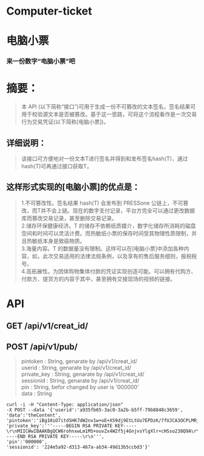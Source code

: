 # Computer-ticket
# 电脑小票
### 来一份数字“电脑小票”吧

# 摘要：
> 本 API (以下简称“接口”)可用于生成一份不可篡改的文本签名，签名结果可用于校验源文本是否被篡改。基于这一思路，可将这个流程看作是一次交易行为交易凭证(以下简称[电脑小票])。

## 详细说明：  
> 该接口可方便地对一份文本T进行签名并得到和发布签名hash(T)，通过hash(T)可再通过接口获取T。

## 这样形式实现的[电脑小票]的优点是：
> 1.不可篡改性。签名结果 hash(T) 会发布到 PRESSone 公链上，不可篡改，而T并不会上链。现在的数字支付记录，平台方完全可以通过更改数据库而篡改交易记录，甚至删除交易记录。  
2.储存环保健康经济。T 的储存不依赖纸质媒介，数字化储存所消耗的磁盘空间和时间可以灵活计费。而热敏纸小票的保存时间受其物理性质限制，并且热敏纸本身是致癌物质。  
3.海量内容。T 的数据量没有限制。这样可以在[电脑小票]中添加各种内容，如，此次交易适用的法律法规条例，以及享有的售后服务细则，报税税号。  
4.高拓展性。为团体购物集体付款的凭证实现创造可能。可以拥有代购方、付款方、提货方的内容于其中，甚至拥有交接现场的视频的链接。  

# API
## GET /api/v1/creat_id/


## POST /api/v1/pub/
  > pintoken : String, genarate by /api/v1/creat_id/  
  > userid : String, genarate by /api/v1/creat_id/  
  > private_key : String, genarate by /api/v1/creat_id/  
  > sessionid : String, genarate by /api/v1/creat_id/  
  > pin : String, befor changed by user is '000000'  
  > data : String

```// cURL Example
curl -i -H "Content-Type: application/json"  
-X POST --data '{'userid':'a935fb65-3ac0-3a2b-b5ff-79b8848c3659', 'data':'theContent',   
'pintoken':'iBg10iO7itdSHK7dW2nv1w+oE+XS9dj9EtLtUo7EPDzK/7fUJCA3OCPLMRjoVF9Z+YBNJe8X1bHOkV3Asv24x1gCJSIBE0flm6heQfOcupsNk4arOdvbVhmf5hRkqItUWmsBwR67b4wH5gkwaoxmFgPd7lvd7jdyW9jIn6rUBx4=',  
'private_key':'''-----BEGIN RSA PRIVATE KEY-----\r\nMIICWwIBAAKBgQCW6rohnxwLm1MS+ouvZx4W2f5j4GnjvsYlgXlr+cHSso238Q9A\r\n/2MkyNW/U0iYnRK47urxQyAd6EEgkT3v2cHOKqQMjCKR3RLTlzsqBLWLMyWJEXnc\r\nhJMMig2DO3pFVa9ezII/jUd8m/33PLs2w2uunlFDP/KIL0xptWwoIDvv1QIDAQAB\r\nAoGAC84fsjqWgIftZyonHBjmXyY9QoXO8qw9JrjqjRoz4a3q7Q0TwuNXV4zIP5ed\r\nsaZzzPiPc0DrdbtxwMDrxePUR5QDT2QSk/jdEw8mIN4Z1fPQe1Tw83eifgKOzcgP\r\nOdo4pOw8tSjrKx6CRuWhejjcPt2QbnvwF6M6u0vI9EklUdECQQC9MSJBXkD0jz5E\r\nu8rEixbp9z0KAhtNNOytgW66eM8MQsrK5qLiPN1DFPxctaITpWxv/ItutQnvPumT\r\n8wQ0d2+9AkEAzDWMRG0sqD5Gb60WlNkhO9nfMjlwPWMV/xzUUTdMUVbZOW4zJVHh\r\nTgEN2wjPHtwrXpRvSnuCunqV88TKbfjV+QJAGCpVeMoEO/ir+HWQMcieVaYp2sRo\r\nHlV7QbI9pX3W3HcPlhkdhw5FKNNeZK0ilaXUkv1MBgkDytZbWXV5/QWgdQJAYamu\r\nZr9L3z7BUwGVziQ117jwHMYJnuI3j+XKyPjIYBJIG0ZP4aZSOYsZhEqnO9wSRc55\r\nl0aQk/yyoH3aTlP2iQJALZhoLRDINOVyijl46izDC46uaIwxHDxs522DH/fBobje\r\nbvuw7LSwj9YZjvcMXtQxmalJdlPOUL1CjLdFmNQ5Fw==\r\n-----END RSA PRIVATE KEY-----\r\n''',  
'pin':'000000',  
'sessionid': '224e5a92-d313-467a-ab34-49d13b5ccbd3'}'
```
